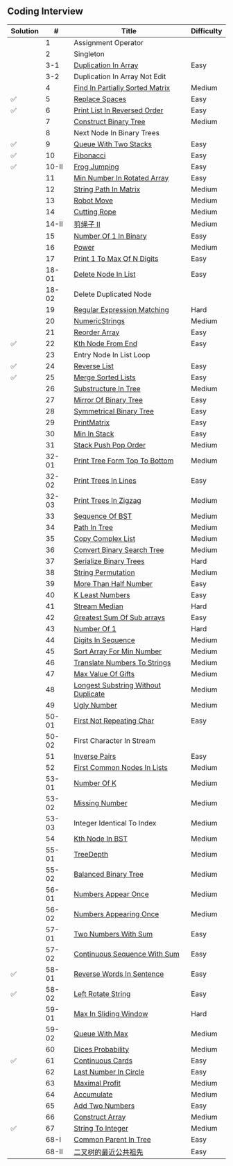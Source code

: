 
## Coding Interview

| Solution    | #    | Title    | Difficulty |
| ----------- | -----|--------------------------------------|----------- |
|             | 1    | Assignment Operator                  |        |
|             | 2    | Singleton                            |      |
|             | 3-1  | [Duplication In Array](https://leetcode-cn.com/problems/shu-zu-zhong-zhong-fu-de-shu-zi-lcof) | Easy  |
|             | 3-2  | Duplication In Array Not Edit        |      |
|             | 4    | [Find In Partially Sorted Matrix](https://leetcode-cn.com/problems/er-wei-shu-zu-zhong-de-cha-zhao-lcof) | Medium |
|      ✅       | 5    | [Replace Spaces](https://leetcode-cn.com/problems/ti-huan-kong-ge-lcof) | Easy     |
|      ✅       | 6    | [Print List In Reversed Order](https://leetcode-cn.com/problems/cong-wei-dao-tou-da-yin-lian-biao-lcof) | Easy       |
|             | 7    | [Construct Binary Tree](https://leetcode-cn.com/problems/zhong-jian-er-cha-shu-lcof) | Medium     |
|             | 8    | Next Node In Binary Trees            |      |
|      ✅       | 9    | [Queue With Two Stacks](https://leetcode-cn.com/problems/yong-liang-ge-zhan-shi-xian-dui-lie-lcof) | Easy  |
|      ✅       | 10   | [Fibonacci](https://leetcode-cn.com/problems/fei-bo-na-qi-shu-lie-lcof) | Easy  |
|      ✅       | 10-II | [Frog Jumping](https://leetcode-cn.com/problems/qing-wa-tiao-tai-jie-wen-ti-lcof) | Easy |
|             | 11   | [Min Number In Rotated Array](https://leetcode-cn.com/problems/xuan-zhuan-shu-zu-de-zui-xiao-shu-zi-lcof) | Easy       |
|             | 12    | [String Path In Matrix](https://leetcode-cn.com/problems/ju-zhen-zhong-de-lu-jing-lcof) | Medium |
|             | 13    | [Robot Move](https://leetcode-cn.com/problems/ji-qi-ren-de-yun-dong-fan-wei-lcof) | Medium     |
|             | 14    | [Cutting Rope](https://leetcode-cn.com/problems/jian-sheng-zi-lcof) | Medium     |
|             | 14-II | [剪绳子 II](https://leetcode-cn.com/problems/jian-sheng-zi-ii-lcof) | Medium |
|             | 15    | [Number Of 1 In Binary](https://leetcode-cn.com/problems/er-jin-zhi-zhong-1de-ge-shu-lcof) | Easy |
|             | 16    | [Power](https://leetcode-cn.com/problems/shu-zhi-de-zheng-shu-ci-fang-lcof) | Medium |
|             | 17    | [Print 1 To Max Of N Digits](https://leetcode-cn.com/problems/da-yin-cong-1dao-zui-da-de-nwei-shu-lcof) | Easy  |
|             | 18-01 | [Delete Node In List](https://leetcode-cn.com/problems/da-yin-cong-1dao-zui-da-de-nwei-shu-lcof) | Easy  |
|             | 18-02 | Delete Duplicated Node              |      |
|             | 19    | [Regular Expression Matching](https://leetcode-cn.com/problems/zheng-ze-biao-da-shi-pi-pei-lcof) | Hard  |
|             | 20    | [NumericStrings](https://leetcode-cn.com/problems/biao-shi-shu-zhi-de-zi-fu-chuan-lcof) | Medium     |
|             | 21    | [Reorder Array](https://leetcode-cn.com/problems/diao-zheng-shu-zu-shun-xu-shi-qi-shu-wei-yu-ou-shu-qian-mian-lcof) | Easy    |
|       ✅      | 22    | [Kth Node From End](https://leetcode-cn.com/problems/lian-biao-zhong-dao-shu-di-kge-jie-dian-lcof) | Easy  |
|             | 23    | Entry Node In List Loop             |      |
|       ✅      | 24    | [Reverse List](https://leetcode-cn.com/problems/fan-zhuan-lian-biao-lcof) | Easy  |
|       ✅      | 25    | [Merge Sorted Lists](https://leetcode-cn.com/problems/he-bing-liang-ge-pai-xu-de-lian-biao-lcof) | Easy |
|             | 26    | [Substructure In Tree](https://leetcode-cn.com/problems/shu-de-zi-jie-gou-lcof) | Medium |
|             | 27    | [Mirror Of Binary Tree](https://leetcode-cn.com/problems/er-cha-shu-de-jing-xiang-lcof) | Easy  |
|             | 28    | [Symmetrical Binary Tree](https://leetcode-cn.com/problems/dui-cheng-de-er-cha-shu-lcof) | Easy  |
|             | 29    | [PrintMatrix](https://leetcode-cn.com/problems/shun-shi-zhen-da-yin-ju-zhen-lcof) | Easy  |
|             | 30    | [Min In Stack](https://leetcode-cn.com/problems/bao-han-minhan-shu-de-zhan-lcof) | Easy |
|             | 31    | [Stack Push Pop Order](https://leetcode-cn.com/problems/zhan-de-ya-ru-dan-chu-xu-lie-lcof) | Medium  |
|             | 32-01 | [Print Tree Form Top To Bottom](https://leetcode-cn.com/problems/cong-shang-dao-xia-da-yin-er-cha-shu-lcof) | Medium |
|             | 32-02 | [Print Trees In Lines](https://leetcode-cn.com/problems/cong-shang-dao-xia-da-yin-er-cha-shu-ii-lcof) | Easy |
|             | 32-03 | [Print Trees In Zigzag](https://leetcode-cn.com/problems/cong-shang-dao-xia-da-yin-er-cha-shu-iii-lcof) | Medium     |
|             | 33    | [Sequence Of BST](https://leetcode-cn.com/problems/er-cha-sou-suo-shu-de-hou-xu-bian-li-xu-lie-lcof) | Medium     |
|             | 34    | [Path In Tree](https://leetcode-cn.com/problems/er-cha-shu-zhong-he-wei-mou-yi-zhi-de-lu-jing-lcof) | Medium     |
|             | 35    | [Copy Complex List](https://leetcode-cn.com/problems/fu-za-lian-biao-de-fu-zhi-lcof) | Medium     |
|             | 36    | [Convert Binary Search Tree](https://leetcode-cn.com/problems/er-cha-sou-suo-shu-yu-shuang-xiang-lian-biao-lcof) | Medium  |
|             | 37    | [Serialize Binary Trees](https://leetcode-cn.com/problems/xu-lie-hua-er-cha-shu-lcof) | Hard  |
|             | 38    | [String Permutation](https://leetcode-cn.com/problems/zi-fu-chuan-de-pai-lie-lcof) | Medium     |
|             | 39    | [More Than Half Number](https://leetcode-cn.com/problems/shu-zu-zhong-chu-xian-ci-shu-chao-guo-yi-ban-de-shu-zi-lcof) | Easy  |
|             | 40    | [K Least Numbers](https://leetcode-cn.com/problems/zui-xiao-de-kge-shu-lcof) | Easy  |
|             | 41    | [Stream Median](https://leetcode-cn.com/problems/shu-ju-liu-zhong-de-zhong-wei-shu-lcof) | Hard    |
|             | 42    | [Greatest Sum Of Sub arrays](https://leetcode-cn.com/problems/lian-xu-zi-shu-zu-de-zui-da-he-lcof) | Easy  |
|             | 43    | [Number Of 1](https://leetcode-cn.com/problems/1nzheng-shu-zhong-1chu-xian-de-ci-shu-lcof) | Hard  |
|             | 44    | [Digits In Sequence](https://leetcode-cn.com/problems/shu-zi-xu-lie-zhong-mou-yi-wei-de-shu-zi-lcof) | Medium     |
|             | 45    | [Sort Array For Min Number](https://leetcode-cn.com/problems/ba-shu-zu-pai-cheng-zui-xiao-de-shu-lcof) | Medium     |
|             | 46    | [Translate Numbers To Strings](https://leetcode-cn.com/problems/ba-shu-zi-fan-yi-cheng-zi-fu-chuan-lcof) | Medium  |
|             | 47    | [Max Value Of Gifts](https://leetcode-cn.com/problems/li-wu-de-zui-da-jie-zhi-lcof) | Medium     |
|             | 48    | [Longest Substring Without Duplicate](https://leetcode-cn.com/problems/zui-chang-bu-han-zhong-fu-zi-fu-de-zi-zi-fu-chuan-lcof) | Medium     |
|             | 49    | [Ugly Number](https://leetcode-cn.com/problems/chou-shu-lcof) | Medium     |
|             | 50-01 | [First Not Repeating Char](https://leetcode-cn.com/problems/di-yi-ge-zhi-chu-xian-yi-ci-de-zi-fu-lcof) | Easy  |
|             | 50-02 | First Character In Stream           |      |
|             | 51    | [Inverse Pairs](https://leetcode-cn.com/problems/shu-zu-zhong-de-ni-xu-dui-lcof) | Easy       |
|             | 52    | [First Common Nodes In Lists](https://leetcode-cn.com/problems/liang-ge-lian-biao-de-di-yi-ge-gong-gong-jie-dian-lcof) | Medium     |
|             | 53-01 | [Number Of K](https://leetcode-cn.com/problems/zai-pai-xu-shu-zu-zhong-cha-zhao-shu-zi-lcof) | Medium     |
|             | 53-02 | [Missing Number](https://leetcode-cn.com/problems/que-shi-de-shu-zi-lcof) | Medium     |
|             | 53-03 | Integer Identical To Index          | Medium     |
|             | 54    | [Kth Node In BST](https://leetcode-cn.com/problems/er-cha-sou-suo-shu-de-di-kda-jie-dian-lcof) | Medium     |
|             | 55-01 | [TreeDepth](https://leetcode-cn.com/problems/er-cha-shu-de-shen-du-lcof) | Medium     |
|             | 55-02 | [Balanced Binary Tree](https://leetcode-cn.com/problems/ping-heng-er-cha-shu-lcof) | Medium     |
|             | 56-01 | [Numbers Appear Once](https://leetcode-cn.com/problems/shu-zu-zhong-shu-zi-chu-xian-de-ci-shu-lcof) | Medium |
|             | 56-02 | [Numbers Appearing Once](https://leetcode-cn.com/problems/shu-zu-zhong-shu-zi-chu-xian-de-ci-shu-ii-lcof) | Medium |
|             | 57-01 | [Two Numbers With Sum](https://leetcode-cn.com/problems/he-wei-sde-liang-ge-shu-zi-lcof) | Easy  |
|             | 57-02 | [Continuous Sequence With Sum](https://leetcode-cn.com/problems/he-wei-sde-lian-xu-zheng-shu-xu-lie-lcof) | Easy  |
|      ✅       | 58-01 | [Reverse Words In Sentence](https://leetcode-cn.com/problems/fan-zhuan-dan-ci-shun-xu-lcof) | Easy     |
|      ✅       | 58-02 | [Left Rotate String](https://leetcode-cn.com/problems/zuo-xuan-zhuan-zi-fu-chuan-lcof) | Easy     |
|             | 59-01 | [Max In Sliding Window](https://leetcode-cn.com/problems/hua-dong-chuang-kou-de-zui-da-zhi-lcof) | Hard  |
|             | 59-02 | [Queue With Max](https://leetcode-cn.com/problems/dui-lie-de-zui-da-zhi-lcof) | Medium     |
|             | 60    | [Dices Probability](https://leetcode-cn.com/problems/nge-tou-zi-de-dian-shu-lcof) | Medium     |
|      ✅       | 61    | [Continuous Cards](https://leetcode-cn.com/problems/bu-ke-pai-zhong-de-shun-zi-lcof) | Easy       |
|             | 62    | [Last Number In Circle](https://leetcode-cn.com/problems/yuan-quan-zhong-zui-hou-sheng-xia-de-shu-zi-lcof) | Easy  |
|             | 63    | [Maximal Profit](https://leetcode-cn.com/problems/gu-piao-de-zui-da-li-run-lcof) | Medium     |
|             | 64    | [Accumulate](https://leetcode-cn.com/problems/qiu-12n-lcof) | Medium     |
|             | 65    | [Add Two Numbers](https://leetcode-cn.com/problems/bu-yong-jia-jian-cheng-chu-zuo-jia-fa-lcof) | Easy  |
|             | 66    | [Construct Array](https://leetcode-cn.com/problems/gou-jian-cheng-ji-shu-zu-lcof) | Medium     |
|       ✅      | 67    | [String To Integer](https://leetcode-cn.com/problems/ba-zi-fu-chuan-zhuan-huan-cheng-zheng-shu-lcof) | Medium     |
|             | 68-I | [Common Parent In Tree](https://leetcode-cn.com/problems/er-cha-sou-suo-shu-de-zui-jin-gong-gong-zu-xian-lcof) | Easy     |
| | 68-II | [二叉树的最近公共祖先](https://leetcode-cn.com/problems/er-cha-shu-de-zui-jin-gong-gong-zu-xian-lcof) | Easy |

